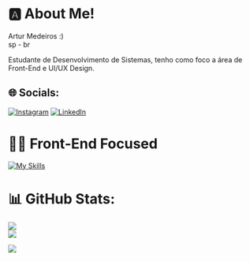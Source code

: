 # 🅰 About Me!
Artur Medeiros :) <br/>
sp - br

Estudante de Desenvolvimento de Sistemas, tenho como foco a área de Front-End e UI/UX Design.


## 🌐 Socials:
[![Instagram](https://img.shields.io/badge/Instagram-%23E4405F.svg?logo=Instagram&logoColor=white)](https://instagram.com/arthurzop) [![LinkedIn](https://img.shields.io/badge/LinkedIn-%230077B5.svg?logo=linkedin&logoColor=white)](https://linkedin.com/in/https://www.linkedin.com/in/artur-medeiros-de-paula-7169b8266/) 

# 👨‍💻 Front-End Focused
[![My Skills](https://skillicons.dev/icons?i=js,html,css,bootstrap,figma,react)](https://skillicons.dev)

# 📊 GitHub Stats:
![](https://github-readme-stats.vercel.app/api?username=arthurzop&theme=dark&hide_border=false&include_all_commits=true&count_private=false)<br/>
![](https://github-readme-stats.vercel.app/api/top-langs/?username=arthurzop&theme=dark&hide_border=false&include_all_commits=true&count_private=false&layout=compact)


[![](https://visitcount.itsvg.in/api?id=arthurzop&icon=5&color=3)](https://visitcount.itsvg.in)

<!-- Proudly created with GPRM ( https://gprm.itsvg.in ) -->
